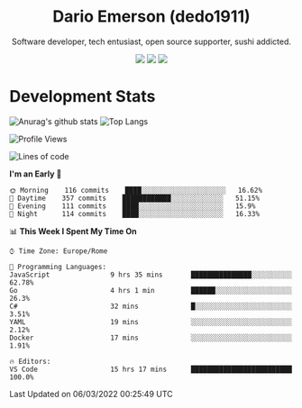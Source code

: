 <div align="center">
  
# Dario Emerson (dedo1911)
Software developer, tech entusiast, open source supporter, sushi addicted.

[![](https://img.shields.io/badge/-Linkedin-informational?style=for-the-badge&logo=linkedin&logoColor=white&color=2867B2)](http://linkedin.com/in/dedo1911)
[![](https://img.shields.io/badge/-Telegram-informational?style=for-the-badge&logo=telegram&logoColor=white&color=0088cc)](https://t.me/dedo1911)
[![](https://img.shields.io/badge/-Facebook-informational?style=for-the-badge&logo=facebook&logoColor=white&color=3b5998)](https://fb.com/dedo1911)

</div>

# Development Stats

![Anurag's github stats](https://github-readme-stats.vercel.app/api?username=dedo1911&count_private=true&show_icons=true&theme=chartreuse-dark)
![Top Langs](https://github-readme-stats.vercel.app/api/top-langs/?username=dedo1911&theme=chartreuse-dark&layout=compact)

<!--START_SECTION:waka-->
![Profile Views](http://img.shields.io/badge/Profile%20Views-2-blue)

![Lines of code](https://img.shields.io/badge/From%20Hello%20World%20I%27ve%20Written-51%20Thousand%20lines%20of%20code-blue)

**I'm an Early 🐤** 

```text
🌞 Morning    116 commits    ████░░░░░░░░░░░░░░░░░░░░░   16.62% 
🌆 Daytime    357 commits    ████████████░░░░░░░░░░░░░   51.15% 
🌃 Evening    111 commits    ████░░░░░░░░░░░░░░░░░░░░░   15.9% 
🌙 Night      114 commits    ████░░░░░░░░░░░░░░░░░░░░░   16.33%

```


📊 **This Week I Spent My Time On** 

```text
⌚︎ Time Zone: Europe/Rome

💬 Programming Languages: 
JavaScript               9 hrs 35 mins       ███████████████░░░░░░░░░░   62.78% 
Go                       4 hrs 1 min         ██████░░░░░░░░░░░░░░░░░░░   26.3% 
C#                       32 mins             █░░░░░░░░░░░░░░░░░░░░░░░░   3.51% 
YAML                     19 mins             ░░░░░░░░░░░░░░░░░░░░░░░░░   2.12% 
Docker                   17 mins             ░░░░░░░░░░░░░░░░░░░░░░░░░   1.91%

🔥 Editors: 
VS Code                  15 hrs 17 mins      █████████████████████████   100.0%

```


 Last Updated on 06/03/2022 00:25:49 UTC
<!--END_SECTION:waka-->

<!--
**dedo1911/dedo1911** is a ✨ _special_ ✨ repository because its `README.md` (this file) appears on your GitHub profile.

Here are some ideas to get you started:

- 🔭 I’m currently working on ...
- 🌱 I’m currently learning ...
- 👯 I’m looking to collaborate on ...
- 🤔 I’m looking for help with ...
- 💬 Ask me about ...
- 📫 How to reach me: ...
- 😄 Pronouns: ...
- ⚡ Fun fact: ...
-->
